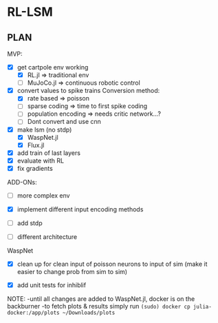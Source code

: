 # RL-LSM

## PLAN

MVP:

- [x] get cartpole env working
    - [x] RL.jl => traditional env
    - [ ] MuJoCo.jl => continuous robotic control
- [x] convert values to spike trains
    Conversion method:
    - [x] rate based => poisson
    - [ ] sparse coding => time to first spike coding
    - [ ] population encoding => needs critic network...?
    - [ ] Dont convert and use cnn
- [x] make lsm (no stdp)
    - [x] WaspNet.jl
    - [x] Flux.jl
- [x] add train of last layers
- [x] evaluate with RL
- [x] fix gradients

ADD-ONs:
- [ ] more complex env
- [x] implement different input encoding methods
- [ ] add stdp
- [ ] different architecture


WaspNet
- [x] clean up for clean input of poisson neurons to input of sim (make it easier to change prob from sim to sim)
- [x] add unit tests for inhiblif


NOTE:
-until all changes are added to WaspNet.jl, docker is on the backburner
-to fetch plots & results simply run `(sudo) docker cp julia-docker:/app/plots ~/Downloads/plots`

